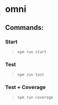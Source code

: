# omni


## Commands:

### Start

> `npm run start`

### Test

> `npm run test`

### Test + Coverage

> `npm run coverage`